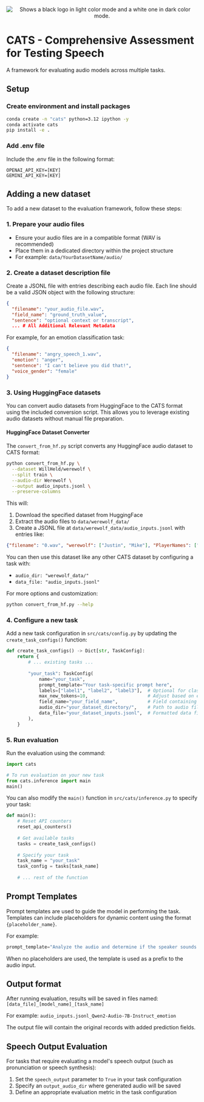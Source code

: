 <p align="center">
  <picture>
    <source media="(prefers-color-scheme: dark)" srcset="./img/CATS-white.svg">
    <source media="(prefers-color-scheme: light)" srcset="./img/CATS.svg">
    <img alt="Shows a black logo in light color mode and a white one in dark color mode.">
  </picture>
</p>

# CATS - Comprehensive Assessment for Testing Speech

A framework for evaluating audio models across multiple tasks.

## Setup

### Create environment and install packages

```bash
conda create -n "cats" python=3.12 ipython -y
conda activate cats
pip install -e .
```

### Add .env file

Include the .env file in the following format:

```
OPENAI_API_KEY=[KEY]
GEMINI_API_KEY=[KEY]
```

## Adding a new dataset

To add a new dataset to the evaluation framework, follow these steps:

### 1. Prepare your audio files

- Ensure your audio files are in a compatible format (WAV is recommended)
- Place them in a dedicated directory within the project structure
- For example: `data/YourDatasetName/audio/`

### 2. Create a dataset description file

Create a JSONL file with entries describing each audio file. Each line should be a valid JSON object with the following structure:

```json
{
  "filename": "your_audio_file.wav",
  "field_name": "ground_truth_value",
  "sentence": "optional context or transcript",
  ... # All Additional Relevant Metadata
```

For example, for an emotion classification task:
```json
{
  "filename": "angry_speech_1.wav",
  "emotion": "anger",
  "sentence": "I can't believe you did that!",
  "voice_gender": "female"
}
```

### 3. Using HuggingFace datasets

You can convert audio datasets from HuggingFace to the CATS format using the included conversion script. This allows you to leverage existing audio datasets without manual file preparation.

#### HuggingFace Dataset Converter

The `convert_from_hf.py` script converts any HuggingFace audio dataset to CATS format:

```bash
python convert_from_hf.py \
  --dataset WillHeld/werewolf \
  --split train \
  --audio-dir Werewolf \
  --output audio_inputs.jsonl \
  --preserve-columns
```

This will:
1. Download the specified dataset from HuggingFace
2. Extract the audio files to `data/werewolf_data/`
3. Create a JSONL file at `data/werewolf_data/audio_inputs.jsonl` with entries like:

```json
{"filename": "0.wav", "werewolf": ["Justin", "Mike"], "PlayerNames": ["Justin", "Caitlynn", "Mitchell", "James", "Mike"], "endRoles": ["Werewolf", "Tanner", "Seer", "Robber", "Werewolf"], "votingOutcome": [3, 0, 3, 0, 0]}
```

You can then use this dataset like any other CATS dataset by configuring a task with:
- `audio_dir: "werewolf_data/"`
- `data_file: "audio_inputs.jsonl"`

For more options and customization:

```bash
python convert_from_hf.py --help
```

### 4. Configure a new task

Add a new task configuration in `src/cats/config.py` by updating the `create_task_configs()` function:

```python
def create_task_configs() -> Dict[str, TaskConfig]:
    return {
        # ... existing tasks ...
        
        "your_task": TaskConfig(
            name="your_task",
            prompt_template="Your task-specific prompt here",
            labels=["label1", "label2", "label3"],  # Optional for classification tasks
            max_new_tokens=10,                      # Adjust based on expected response length
            field_name="your_field_name",           # Field containing ground truth
            audio_dir="your_dataset_directory/",    # Path to audio files
            data_file="your_dataset_inputs.jsonl",  # Formatted data file
        ),
    }
```

### 5. Run evaluation

Run the evaluation using the command:

```python
import cats

# To run evaluation on your new task
from cats.inference import main
main()
```

You can also modify the `main()` function in `src/cats/inference.py` to specify your task:

```python
def main():
    # Reset API counters
    reset_api_counters()
    
    # Get available tasks
    tasks = create_task_configs()
    
    # Specify your task
    task_name = "your_task"  
    task_config = tasks[task_name]
    
    # ... rest of the function
```

## Prompt Templates

Prompt templates are used to guide the model in performing the task. 
Templates can include placeholders for dynamic content using the format `{placeholder_name}`.

For example:
```python
prompt_template="Analyze the audio and determine if the speaker sounds {emotion_type}. Respond with only 'yes' or 'no'."
```

When no placeholders are used, the template is used as a prefix to the audio input.

## Output format

After running evaluation, results will be saved in files named:
`[data_file]_[model_name]_[task_name]`

For example:
`audio_inputs.jsonl_Qwen2-Audio-7B-Instruct_emotion`

The output file will contain the original records with added prediction fields.

## Speech Output Evaluation

For tasks that require evaluating a model's speech output (such as pronunciation or speech synthesis):

1. Set the `speech_output` parameter to `True` in your task configuration
2. Specify an `output_audio_dir` where generated audio will be saved
3. Define an appropriate evaluation metric in the task configuration

